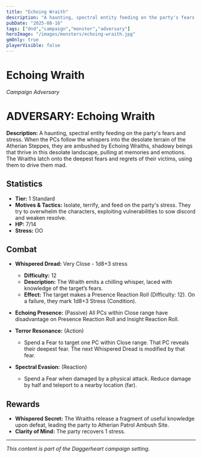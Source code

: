 ```yaml
---
title: "Echoing Wraith"
description: "A haunting, spectral entity feeding on the party's fears and stress."
pubDate: "2025-08-16"
tags: ["dnd","campaign","monster","adversary"]
heroImage: "/images/monsters/echoing-wraith.jpg"
gmOnly: true
playerVisible: false
---
```



# Echoing Wraith
*Campaign Adversary*

# ADVERSARY: Echoing Wraith

**Description:**
A haunting, spectral entity feeding on the party's fears and stress. When the PCs follow the whispers into the desolate terrain of the Atherian Steppes, they are ambushed by Echoing Wraiths, shadowy beings that thrive in this desolate landscape, pulling at memories and emotions. The Wraiths latch onto the deepest fears and regrets of their victims, using them to drive them mad.

## Statistics

*   **Tier:** 1 Standard
*   **Motives & Tactics:** Isolate, terrify, and feed on the party's stress. They try to overwhelm the characters, exploiting vulnerabilities to sow discord and weaken resolve.
*   **HP:** 7/14
*   **Stress:** OO

## Combat

*   **Whispered Dread:** Very Close - 1d8+3 stress
    *   **Difficulty:** 12
    *   **Description:** The Wraith emits a chilling whisper, laced with knowledge of the target’s fears.
    *   **Effect:** The target makes a Presence Reaction Roll (Difficulty: 12). On a failure, they mark 1d8+3 Stress (Condition).

*   **Echoing Presence:** (Passive) All PCs within Close range have disadvantage on Presence Reaction Roll and Insight Reaction Roll.
*   **Terror Resonance:** (Action)
    *   Spend a Fear to target one PC within Close range. That PC reveals their deepest fear. The next Whispered Dread is modified by that fear.
*   **Spectral Evasion:** (Reaction)
    *   Spend a Fear when damaged by a physical attack. Reduce damage by half and teleport to a nearby location (far).

## Rewards

*   **Whispered Secret:** The Wraiths release a fragment of useful knowledge upon defeat, leading the party to Atherian Patrol Ambush Site.
*   **Clarity of Mind:** The party recovers 1 stress.

---

*This content is part of the Daggerheart campaign setting.*